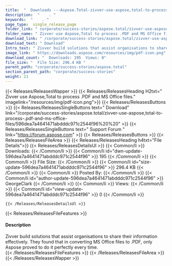 ```yaml
---
title:  "  Downloads ---Aspose.Total-zivver-use-aspose,total-to-process-.pdf-and-ms-office-files . " 
description:  "    . " 
keywords:  "    . " 
page_type:  single_release_page
folder_link: " corporate/success-stories/aspose.total/zivver-use-aspose,total-to-process-.pdf-and-ms-office-files/"
folder_name: " Zivver use Aspose,Total to process .PDF and MS Office files."
download_link: " /corporate/success-stories/aspose.total/zivver-use-aspose,total-to-process-.pdf-and-ms-office-files/596dea7a4641471abdddc971c2544f96"
download_text: " Download"
Intro_text: " Zivver build solutions that assist organisations to share their information effe..."
image_link: " https://downloads.aspose.com/resources/img/pdf-icon.png"
download_count: "  Downloads: 195  Views: 0"
file_size: "  File Size: 296.4 KB "
parent_path: "corporate/success-stories/aspose.total"
section_parent_path: "corporate/success-stories"
weight: 21 
---
```


{{< Releases/ReleasesWapper >}}
  {{< Releases/ReleasesHeading H2txt=" Zivver use Aspose,Total to process .PDF and MS Office files." imagelink="/resources/img/pdf-icon.png">}}
  {{< Releases/ReleasesButtons >}}
    {{< Releases/ReleasesSingleButtons text=" Download" link="/corporate/success-stories/aspose.total/zivver-use-aspose,total-to-process-.pdf-and-ms-office-files/596dea7a4641471abdddc971c2544f96%20%20" >}}
    {{< Releases/ReleasesSingleButtons text=" Support Forum " link="https://forum.aspose.com" >}}
  {{< Releases/ReleasesButtons >}}
  {{< Releases/ReleasesFileArea >}}
    {{< Releases/ReleasesHeading h4txt="File Details">}}
    {{< Releases/ReleasesDetailsUl >}}
            {{< Common/li  >}} Downloads: {{< /Common/li >}} 
      {{< Common/li id="dwn-update-596dea7a4641471abdddc971c2544f96" >}} 195 {{< /Common/li >}} 
      {{< Common/li  >}} File Size: {{< /Common/li >}} 
      {{< Common/li id="size-update-596dea7a4641471abdddc971c2544f96" >}} 296.4 KB {{< /Common/li >}} 
      {{< Common/li  >}} Posted By: {{< /Common/li >}} 
      {{< Common/li id="author-update-596dea7a4641471abdddc971c2544f96" >}} GeorgeClark {{< /Common/li >}} 
      {{< Common/li  >}} Views: {{< /Common/li >}} 
      {{< Common/li id="view-update-596dea7a4641471abdddc971c2544f96" >}} 0 {{< /Common/li >}} 

    {{< /Releases/ReleasesDetailsUl >}}

  {{< Releases/ReleasesFileFeatures >}}
      <h4>Description</h4><div class="HTMLDescription">Zivver build solutions that assist organisations to share their information effectively. They found that in converting MS Office files to .PDF, only Aspose proved to do it perfectly every time.</div>
  {{< /Releases/ReleasesFileFeatures >}}
 {{< /Releases/ReleasesFileArea >}}
{{< /Releases/ReleasesWapper >}}


